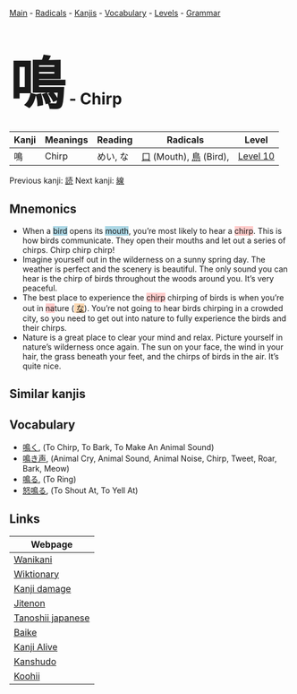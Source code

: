 <style> bigfont {font-size: 100px}</style>
[Main](../README.md) -
[Radicals](../radicals.md) -
[Kanjis](../kanjis.md) -
[Vocabulary](../vocabulary.md) -
[Levels](../levels.md) -
[Grammar](../grammar.md)
# <bigfont> 鳴</bigfont> - Chirp 

| Kanji | Meanings | Reading | Radicals | Level |
| --- | --- | --- | --- | --- |
| 鳴 | Chirp | めい, な | [口](../radicals/口.md) (Mouth), [鳥](../radicals/鳥.md) (Bird),  | [Level 10](../levels/wk_level10.md) |

Previous kanji: [読](読.md) Next kanji: [線](線.md) 

## Mnemonics
 * When a <span style="background-color:#ADD8E6"> bird</span> opens its <span style="background-color:#ADD8E6"> mouth</span>, you’re most likely to hear a <span style="background-color:#ffcccb"> chirp</span>. This is how birds communicate. They open their mouths and let out a series of chirps. Chirp chirp chirp!
* Imagine yourself out in the wilderness on a sunny spring day. The weather is perfect and the scenery is beautiful. The only sound you can hear is the chirp of birds throughout the woods around you. It’s very peaceful.
* The best place to experience the <span style="background-color:#ffcccb"> chirp</span> chirping of birds is when you’re out in <span style="background-color:#ffcccb"> na</span>ture (<span style="background-color:#fed8b1"> [な](https://jisho.org/search/な)</span>). You’re not going to hear birds chirping in a crowded city, so you need to get out into nature to fully experience the birds and their chirps.
* Nature is a great place to clear your mind and relax. Picture yourself in nature’s wilderness once again. The sun on your face, the wind in your hair, the grass beneath your feet, and the chirps of birds in the air. It’s quite nice.


## Similar kanjis
 


## Vocabulary
 * [鳴く](../vocabulary/鳴.md), (To Chirp, To Bark, To Make An Animal Sound)
* [鳴き声](../vocabulary/鳴.md), (Animal Cry, Animal Sound, Animal Noise, Chirp, Tweet, Roar, Bark, Meow)
* [鳴る](../vocabulary/鳴.md), (To Ring)
* [怒鳴る](../vocabulary/鳴.md), (To Shout At, To Yell At)



## Links 

| Webpage |
| --- |
| [Wanikani          ](https://www.wanikani.com/kanji/鳴) |
| [Wiktionary        ](https://en.wiktionary.org/wiki/鳴) |
| [Kanji damage      ](http://www.kanjidamage.com/kanji/search?utf8=✓&q=鳴) |
| [Jitenon           ](https://jitenon.com/kanji/鳴) |
| [Tanoshii japanese ](https://www.tanoshiijapanese.com/dictionary/kanji.cfm?k=鳴) |
| [Baike             ](https://baike.baidu.com/item/鳴) |
| [Kanji Alive       ](https://app.kanjialive.com/鳴) |
| [Kanshudo          ](https://www.kanshudo.com/searchmn?q=鳴) |
| [Koohii            ](https://kanji.koohii.com/study/kanji/鳴) |
